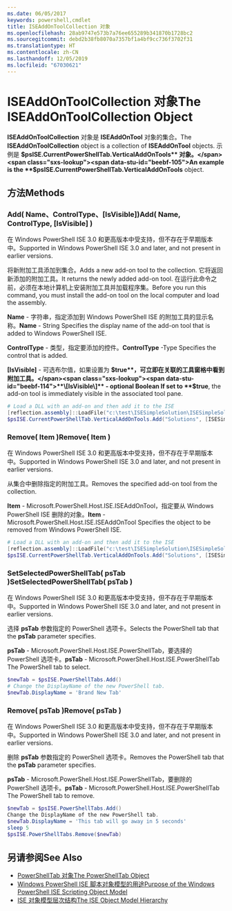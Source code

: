 ```yaml
---
ms.date: 06/05/2017
keywords: powershell,cmdlet
title: ISEAddOnToolCollection 对象
ms.openlocfilehash: 28ab9747e573b7a76ee655289b341870b1728bc2
ms.sourcegitcommit: debd2b38fb8070a7357bf1a4bf9cc736f3702f31
ms.translationtype: HT
ms.contentlocale: zh-CN
ms.lasthandoff: 12/05/2019
ms.locfileid: "67030621"
---
```

# <a name="the-iseaddontoolcollection-object"></a><span data-ttu-id="beebf-103">ISEAddOnToolCollection 对象</span><span class="sxs-lookup"><span data-stu-id="beebf-103">The ISEAddOnToolCollection Object</span></span>

<span data-ttu-id="beebf-104">**ISEAddOnToolCollection** 对象是 **ISEAddOnTool** 对象的集合。</span><span class="sxs-lookup"><span data-stu-id="beebf-104">The **ISEAddOnToolCollection** object is a collection of **ISEAddOnTool** objects.</span></span> <span data-ttu-id="beebf-105">示例是 **$psISE.CurrentPowerShellTab.VerticalAddOnTools** 对象。</span><span class="sxs-lookup"><span data-stu-id="beebf-105">An example is the **$psISE.CurrentPowerShellTab.VerticalAddOnTools** object.</span></span>

## <a name="methods"></a><span data-ttu-id="beebf-106">方法</span><span class="sxs-lookup"><span data-stu-id="beebf-106">Methods</span></span>

### <a name="add-name-controltype-isvisible-"></a><span data-ttu-id="beebf-107">Add\( Name、ControlType、\[IsVisible\]\)</span><span class="sxs-lookup"><span data-stu-id="beebf-107">Add\( Name, ControlType, \[IsVisible\] \)</span></span>

<span data-ttu-id="beebf-108">在 Windows PowerShell ISE 3.0 和更高版本中受支持，但不存在于早期版本中。</span><span class="sxs-lookup"><span data-stu-id="beebf-108">Supported in Windows PowerShell ISE 3.0 and later, and not present in earlier versions.</span></span>

<span data-ttu-id="beebf-109">将新附加工具添加到集合。</span><span class="sxs-lookup"><span data-stu-id="beebf-109">Adds a new add-on tool to the collection.</span></span> <span data-ttu-id="beebf-110">它将返回新添加的附加工具。</span><span class="sxs-lookup"><span data-stu-id="beebf-110">It returns the newly added add-on tool.</span></span> <span data-ttu-id="beebf-111">在运行此命令之前，必须在本地计算机上安装附加工具并加载程序集。</span><span class="sxs-lookup"><span data-stu-id="beebf-111">Before you run this command, you must install the add-on tool on the local computer and load the assembly.</span></span>

<span data-ttu-id="beebf-112">**Name** - 字符串，指定添加到 Windows PowerShell ISE 的附加工具的显示名称。</span><span class="sxs-lookup"><span data-stu-id="beebf-112">**Name** - String Specifies the display name of the add-on tool that is added to Windows PowerShell ISE.</span></span>

<span data-ttu-id="beebf-113">**ControlType** - 类型，指定要添加的控件。</span><span class="sxs-lookup"><span data-stu-id="beebf-113">**ControlType** -Type Specifies the control that is added.</span></span>

<span data-ttu-id="beebf-114">**\[IsVisible\]** - 可选布尔值，如果设置为 **$true**，可立即在关联的工具窗格中看到附加工具。</span><span class="sxs-lookup"><span data-stu-id="beebf-114">**\[IsVisible\]** - optional Boolean If set to **$true**, the add-on tool is immediately visible in the associated tool pane.</span></span>

```powershell
# Load a DLL with an add-on and then add it to the ISE
[reflection.assembly]::LoadFile("c:\test\ISESimpleSolution\ISESimpleSolution.dll")
$psISE.CurrentPowerShellTab.VerticalAddOnTools.Add("Solutions", [ISESimpleSolution.Solution], $true)
```

### <a name="remove-item-"></a><span data-ttu-id="beebf-115">Remove\( Item \)</span><span class="sxs-lookup"><span data-stu-id="beebf-115">Remove\( Item \)</span></span>

<span data-ttu-id="beebf-116">在 Windows PowerShell ISE 3.0 和更高版本中受支持，但不存在于早期版本中。</span><span class="sxs-lookup"><span data-stu-id="beebf-116">Supported in Windows PowerShell ISE 3.0 and later, and not present in earlier versions.</span></span>

<span data-ttu-id="beebf-117">从集合中删除指定的附加工具。</span><span class="sxs-lookup"><span data-stu-id="beebf-117">Removes the specified add-on tool from the collection.</span></span>

<span data-ttu-id="beebf-118">**Item** - Microsoft.PowerShell.Host.ISE.ISEAddOnTool，指定要从 Windows PowerShell ISE 删除的对象。</span><span class="sxs-lookup"><span data-stu-id="beebf-118">**Item** - Microsoft.PowerShell.Host.ISE.ISEAddOnTool Specifies the object to be removed from Windows PowerShell ISE.</span></span>

```powershell
# Load a DLL with an add-on and then add it to the ISE
[reflection.assembly]::LoadFile("c:\test\ISESimpleSolution\ISESimpleSolution.dll")
$psISE.CurrentPowerShellTab.VerticalAddOnTools.Add("Solutions", [ISESimpleSolution.Solution], $true)
```

### <a name="setselectedpowershelltab-pstab-"></a><span data-ttu-id="beebf-119">SetSelectedPowerShellTab\( psTab \)</span><span class="sxs-lookup"><span data-stu-id="beebf-119">SetSelectedPowerShellTab\( psTab \)</span></span>

<span data-ttu-id="beebf-120">在 Windows PowerShell ISE 3.0 和更高版本中受支持，但不存在于早期版本中。</span><span class="sxs-lookup"><span data-stu-id="beebf-120">Supported in Windows PowerShell ISE 3.0 and later, and not present in earlier versions.</span></span>

<span data-ttu-id="beebf-121">选择 **psTab** 参数指定的 PowerShell 选项卡。</span><span class="sxs-lookup"><span data-stu-id="beebf-121">Selects the PowerShell tab that the **psTab** parameter specifies.</span></span>

<span data-ttu-id="beebf-122">**psTab** - Microsoft.PowerShell.Host.ISE.PowerShellTab，要选择的 PowerShell 选项卡。</span><span class="sxs-lookup"><span data-stu-id="beebf-122">**psTab** - Microsoft.PowerShell.Host.ISE.PowerShellTab The PowerShell tab to select.</span></span>

```powershell
$newTab = $psISE.PowerShellTabs.Add()
# Change the DisplayName of the new PowerShell tab.
$newTab.DisplayName = 'Brand New Tab'
```

### <a name="remove-pstab-"></a><span data-ttu-id="beebf-123">Remove\( psTab \)</span><span class="sxs-lookup"><span data-stu-id="beebf-123">Remove\( psTab \)</span></span>

<span data-ttu-id="beebf-124">在 Windows PowerShell ISE 3.0 和更高版本中受支持，但不存在于早期版本中。</span><span class="sxs-lookup"><span data-stu-id="beebf-124">Supported in Windows PowerShell ISE 3.0 and later, and not present in earlier versions.</span></span>

<span data-ttu-id="beebf-125">删除 **psTab** 参数指定的 PowerShell 选项卡。</span><span class="sxs-lookup"><span data-stu-id="beebf-125">Removes the PowerShell tab that the **psTab** parameter specifies.</span></span>

<span data-ttu-id="beebf-126">**psTab** - Microsoft.PowerShell.Host.ISE.PowerShellTab，要删除的 PowerShell 选项卡。</span><span class="sxs-lookup"><span data-stu-id="beebf-126">**psTab** - Microsoft.PowerShell.Host.ISE.PowerShellTab The PowerShell tab to remove.</span></span>

```powershell
$newTab = $psISE.PowerShellTabs.Add()
Change the DisplayName of the new PowerShell tab.
$newTab.DisplayName = 'This tab will go away in 5 seconds'
sleep 5
$psISE.PowerShellTabs.Remove($newTab)
```

## <a name="see-also"></a><span data-ttu-id="beebf-127">另请参阅</span><span class="sxs-lookup"><span data-stu-id="beebf-127">See Also</span></span>

- [<span data-ttu-id="beebf-128">PowerShellTab 对象</span><span class="sxs-lookup"><span data-stu-id="beebf-128">The PowerShellTab Object</span></span>](The-PowerShellTab-Object.md)
- [<span data-ttu-id="beebf-129">Windows PowerShell ISE 脚本对象模型的用途</span><span class="sxs-lookup"><span data-stu-id="beebf-129">Purpose of the Windows PowerShell ISE Scripting Object Model</span></span>](Purpose-of-the-Windows-PowerShell-ISE-Scripting-Object-Model.md)
- [<span data-ttu-id="beebf-130">ISE 对象模型层次结构</span><span class="sxs-lookup"><span data-stu-id="beebf-130">The ISE Object Model Hierarchy</span></span>](The-ISE-Object-Model-Hierarchy.md)
